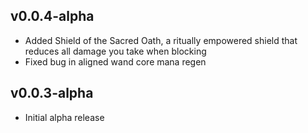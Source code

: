 v0.0.4-alpha
------------
* Added Shield of the Sacred Oath, a ritually empowered shield that reduces all damage you take when blocking
* Fixed bug in aligned wand core mana regen

v0.0.3-alpha
------------
* Initial alpha release
